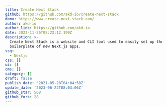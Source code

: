 ```yaml
---
title: Create Next Stack
github: https://github.com/akd-io/create-next-stack
demo: https://www.create-next-stack.com/
author: akd-io
author_link: https://github.com/akd-io
date: 2023-11-26T08:23:12.199Z
description: >-
  Create Next Stack is a website and CLI tool used to easily set up the
  boilerplate of new Next.js apps.
ssg:
  - Nextjs
css: []
ui: []
cms: []
category: []
draft: false
publish_date: '2021-05-28T04:04:50Z'
update_date: '2023-06-22T08:03:06Z'
github_star: 568
github_fork: 28
---
```


